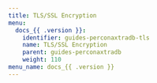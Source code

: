 ```yaml
---
title: TLS/SSL Encryption
menu:
  docs_{{ .version }}:
    identifier: guides-perconaxtradb-tls
    name: TLS/SSL Encryption
    parent: guides-perconaxtradb
    weight: 110
menu_name: docs_{{ .version }}
---
```

